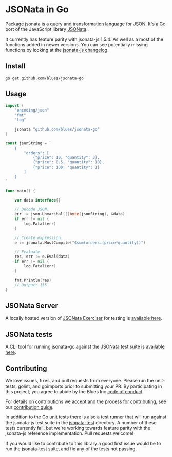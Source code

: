 # JSONata in Go

Package jsonata is a query and transformation language for JSON.
It's a Go port of the JavaScript library [JSONata](http://jsonata.org/).

It currently has feature parity with jsonata-js 1.5.4. As well as a most of the functions added in newer versions. You can see potentially missing functions by looking at the [jsonata-js changelog](https://github.com/jsonata-js/jsonata/blob/master/CHANGELOG.md).

## Install

    go get github.com/blues/jsonata-go

## Usage

```Go
import (
	"encoding/json"
	"fmt"
	"log"

	jsonata "github.com/blues/jsonata-go"
)

const jsonString = `
    {
        "orders": [
            {"price": 10, "quantity": 3},
            {"price": 0.5, "quantity": 10},
            {"price": 100, "quantity": 1}
        ]
    }
`

func main() {

	var data interface{}

	// Decode JSON.
	err := json.Unmarshal([]byte(jsonString), &data)
	if err != nil {
		log.Fatal(err)
	}

	// Create expression.
	e := jsonata.MustCompile("$sum(orders.(price*quantity))")

	// Evaluate.
	res, err := e.Eval(data)
	if err != nil {
		log.Fatal(err)
	}

	fmt.Println(res)
	// Output: 135
}
```

## JSONata Server
A locally hosted version of [JSONata Exerciser](http://try.jsonata.org/)
for testing is [available here](https://github.com/blues/jsonata-go/jsonata-server).

## JSONata tests
A CLI tool for running jsonata-go against the [JSONata test suite](https://github.com/jsonata-js/jsonata/tree/master/test/test-suite) is [available here](https://github.com/blues/jsonata-go/jsonata-test).



## Contributing

We love issues, fixes, and pull requests from everyone. Please run the
unit-tests, golint, and goimports prior to submitting your PR. By participating in this project, you agree to abide by
the Blues Inc [code of conduct](https://blues.github.io/opensource/code-of-conduct).

For details on contributions we accept and the process for contributing, see our
[contribution guide](CONTRIBUTING.md).

In addition to the Go unit tests there is also a test runner that will run against the jsonata-js test
suite in the [jsonata-test](https://github.com/blues/jsonata-go/jsonata-test) directory. A number of these tests currently fail, but we're working towards feature parity with the jsonata-js reference implementation. Pull requests welcome!

If you would like to contribute to this library a good first issue would be to run the jsonata-test suite,
and fix any of the tests not passing.
